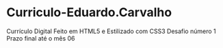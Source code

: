 # Curriculo-Eduardo.Carvalho
Currículo Digital
Feito em HTML5 e Estilizado com CSS3
Desafio número 1
Prazo final até o mês 06
